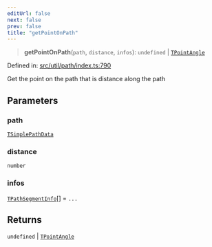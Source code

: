 ```yaml
---
editUrl: false
next: false
prev: false
title: "getPointOnPath"
---
```


> **getPointOnPath**(`path`, `distance`, `infos`): `undefined` \| [`TPointAngle`](/api/type-aliases/tpointangle/)

Defined in: [src/util/path/index.ts:790](https://github.com/fabricjs/fabric.js/blob/8206f10a405480a7ba988ff6cfdde6412c1f13f8/src/util/path/index.ts#L790)

Get the point on the path that is distance along the path

## Parameters

### path

[`TSimplePathData`](/api/type-aliases/tsimplepathdata/)

### distance

`number`

### infos

[`TPathSegmentInfo`](/api/type-aliases/tpathsegmentinfo/)[] = `...`

## Returns

`undefined` \| [`TPointAngle`](/api/type-aliases/tpointangle/)
